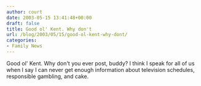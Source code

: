 ```yaml
---
author: court
date: 2003-05-15 13:41:48+00:00
draft: false
title: Good ol' Kent. Why don't
url: /blog/2003/05/15/good-ol-kent-why-dont/
categories:
- Family News
---
```


Good ol' Kent. Why don't you ever post, buddy? I think I speak for all of us when I say I can never get enough information about television schedules, responsible gambling, and cake.
